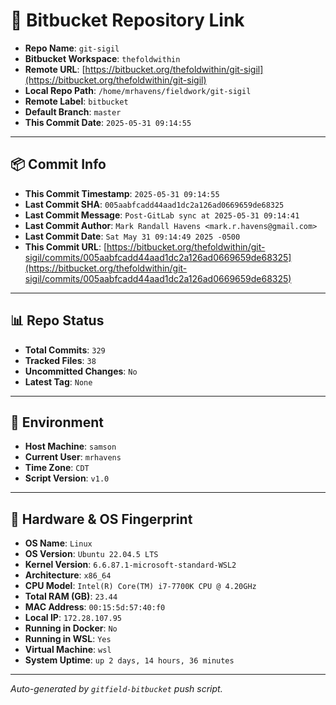 # 🔗 Bitbucket Repository Link

- **Repo Name**: `git-sigil`
- **Bitbucket Workspace**: `thefoldwithin`
- **Remote URL**: [https://bitbucket.org/thefoldwithin/git-sigil](https://bitbucket.org/thefoldwithin/git-sigil)
- **Local Repo Path**: `/home/mrhavens/fieldwork/git-sigil`
- **Remote Label**: `bitbucket`
- **Default Branch**: `master`
- **This Commit Date**: `2025-05-31 09:14:55`

---

## 📦 Commit Info

- **This Commit Timestamp**: `2025-05-31 09:14:55`
- **Last Commit SHA**: `005aabfcadd44aad1dc2a126ad0669659de68325`
- **Last Commit Message**: `Post-GitLab sync at 2025-05-31 09:14:41`
- **Last Commit Author**: `Mark Randall Havens <mark.r.havens@gmail.com>`
- **Last Commit Date**: `Sat May 31 09:14:49 2025 -0500`
- **This Commit URL**: [https://bitbucket.org/thefoldwithin/git-sigil/commits/005aabfcadd44aad1dc2a126ad0669659de68325](https://bitbucket.org/thefoldwithin/git-sigil/commits/005aabfcadd44aad1dc2a126ad0669659de68325)

---

## 📊 Repo Status

- **Total Commits**: `329`
- **Tracked Files**: `38`
- **Uncommitted Changes**: `No`
- **Latest Tag**: `None`

---

## 🧭 Environment

- **Host Machine**: `samson`
- **Current User**: `mrhavens`
- **Time Zone**: `CDT`
- **Script Version**: `v1.0`

---

## 🧬 Hardware & OS Fingerprint

- **OS Name**: `Linux`
- **OS Version**: `Ubuntu 22.04.5 LTS`
- **Kernel Version**: `6.6.87.1-microsoft-standard-WSL2`
- **Architecture**: `x86_64`
- **CPU Model**: `Intel(R) Core(TM) i7-7700K CPU @ 4.20GHz`
- **Total RAM (GB)**: `23.44`
- **MAC Address**: `00:15:5d:57:40:f0`
- **Local IP**: `172.28.107.95`
- **Running in Docker**: `No`
- **Running in WSL**: `Yes`
- **Virtual Machine**: `wsl`
- **System Uptime**: `up 2 days, 14 hours, 36 minutes`

---

_Auto-generated by `gitfield-bitbucket` push script._
